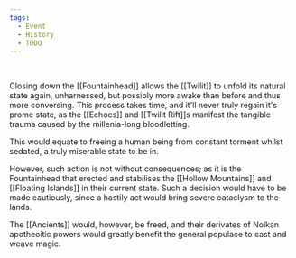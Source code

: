 ```yaml
---
tags:
  - Event
  - History
  - TODO
---
```


 

Closing down the [[Fountainhead]] allows the [[Twilit]] to unfold its natural state again, unharnessed, but possibly more awake than before and thus more conversing. This process takes time, and it'll never truly regain it's prome state, as the [[Echoes]] and [[Twilit Rift]]s manifest the tangible trauma caused by the millenia-long bloodletting. 

This would equate to freeing a human being from constant torment whilst sedated, a truly miserable state to be in. 

However, such action is not without consequences; as it is the Fountainhead that erected and stabilises the [[Hollow Mountains]] and [[Floating Islands]] in their current state. Such a decision would have to be made cautiously, since a hastily act would bring severe cataclysm to the lands. 

The [[Ancients]] would, however, be freed, and their derivates of Nolkan apotheoitic powers would greatly benefit the general populace to cast and weave magic. 
